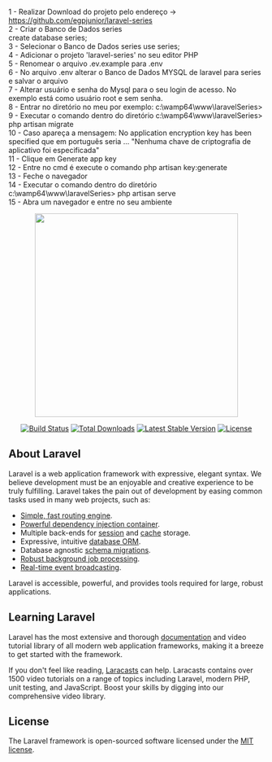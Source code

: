 1 - Realizar Download do projeto pelo endereço -> https://github.com/egpjunior/laravel-series <br>
2 - Criar o Banco de Dados series <br>
    create database series; <br>
3 - Selecionar o Banco de Dados series 
    use series; <br>
4 - Adicionar o projeto 'laravel-series' no seu editor PHP <br>
5 - Renomear o arquivo .ev.example para .env <br>
6 - No arquivo .env alterar o Banco de Dados MYSQL de laravel para series e salvar o arquivo <br>
7 - Alterar usuário e senha do Mysql para o seu login de acesso. No exemplo está como usuário root e sem senha. <br>
8 - Entrar no diretório no meu por exemplo: c:\wamp64\www\laravelSeries> <br>
9 - Executar o comando dentro do diretório c:\wamp64\www\laravelSeries> php artisan migrate <br>
10 - Caso apareça a mensagem: No application encryption key has been specified que em português seria ... "Nenhuma chave de criptografia de aplicativo foi especificada" <br>
11 - Clique em Generate app key <br>
12 - Entre no cmd é execute o comando php artisan key:generate <br>
13 - Feche o navegador <br>
14 - Executar o comando dentro do diretório c:\wamp64\www\laravelSeries> php artisan serve <br>
15 - Abra um navegador e entre no seu ambiente <br>

<p align="center"><img src="https://res.cloudinary.com/dtfbvvkyp/image/upload/v1566331377/laravel-logolockup-cmyk-red.svg" width="400"></p>

<p align="center">
<a href="https://travis-ci.org/laravel/framework"><img src="https://travis-ci.org/laravel/framework.svg" alt="Build Status"></a>
<a href="https://packagist.org/packages/laravel/framework"><img src="https://poser.pugx.org/laravel/framework/d/total.svg" alt="Total Downloads"></a>
<a href="https://packagist.org/packages/laravel/framework"><img src="https://poser.pugx.org/laravel/framework/v/stable.svg" alt="Latest Stable Version"></a>
<a href="https://packagist.org/packages/laravel/framework"><img src="https://poser.pugx.org/laravel/framework/license.svg" alt="License"></a>
</p>

## About Laravel

Laravel is a web application framework with expressive, elegant syntax. We believe development must be an enjoyable and creative experience to be truly fulfilling. Laravel takes the pain out of development by easing common tasks used in many web projects, such as:

- [Simple, fast routing engine](https://laravel.com/docs/routing).
- [Powerful dependency injection container](https://laravel.com/docs/container).
- Multiple back-ends for [session](https://laravel.com/docs/session) and [cache](https://laravel.com/docs/cache) storage.
- Expressive, intuitive [database ORM](https://laravel.com/docs/eloquent).
- Database agnostic [schema migrations](https://laravel.com/docs/migrations).
- [Robust background job processing](https://laravel.com/docs/queues).
- [Real-time event broadcasting](https://laravel.com/docs/broadcasting).

Laravel is accessible, powerful, and provides tools required for large, robust applications.

## Learning Laravel

Laravel has the most extensive and thorough [documentation](https://laravel.com/docs) and video tutorial library of all modern web application frameworks, making it a breeze to get started with the framework.

If you don't feel like reading, [Laracasts](https://laracasts.com) can help. Laracasts contains over 1500 video tutorials on a range of topics including Laravel, modern PHP, unit testing, and JavaScript. Boost your skills by digging into our comprehensive video library.


## License

The Laravel framework is open-sourced software licensed under the [MIT license](https://opensource.org/licenses/MIT).
